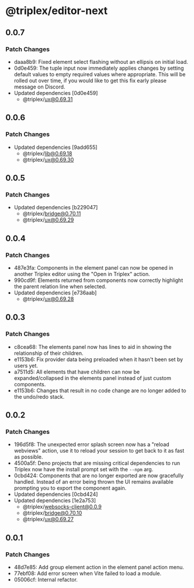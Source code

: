 # @triplex/editor-next

## 0.0.7

### Patch Changes

- daaa8b9: Fixed element select flashing without an ellipsis on initial load.
- 0d0e459: The tuple input now immediately applies changes by setting default values to empty required values where appropriate. This will be rolled out over time, if you would like to get this fix early please message on Discord.
- Updated dependencies [0d0e459]
  - @triplex/ux@0.69.31

## 0.0.6

### Patch Changes

- Updated dependencies [9add655]
  - @triplex/lib@0.69.18
  - @triplex/ux@0.69.30

## 0.0.5

### Patch Changes

- Updated dependencies [b229047]
  - @triplex/bridge@0.70.11
  - @triplex/ux@0.69.29

## 0.0.4

### Patch Changes

- 487e3fa: Components in the element panel can now be opened in another Triplex editor using the "Open in Triplex" action.
- 990cd9f: Elements returned from components now correctly highlight the parent relation line when selected.
- Updated dependencies [e736aab]
  - @triplex/ux@0.69.28

## 0.0.3

### Patch Changes

- c8cea68: The elements panel now has lines to aid in showing the relationship of their children.
- e1153b6: Fix provider data being preloaded when it hasn't been set by users yet.
- a7511d5: All elements that have children can now be expanded/collapsed in the elements panel instead of just custom components.
- e1153b6: Changes that result in no code change are no longer added to the undo/redo stack.

## 0.0.2

### Patch Changes

- 196d5f8: The unexpected error splash screen now has a "reload webviews" action, use it to reload your session to get back to it as fast as possible.
- 4500a5f: Deno projects that are missing critical dependencies to run Triplex now have the install prompt set with the `--npm` arg.
- 0cbd424: Components that are no longer exported are now gracefully handled. Instead of an error being thrown the UI remains available prompting you to export the component again.
- Updated dependencies [0cbd424]
- Updated dependencies [1e2a753]
  - @triplex/websocks-client@0.0.9
  - @triplex/bridge@0.70.10
  - @triplex/ux@0.69.27

## 0.0.1

### Patch Changes

- 48d7e85: Add group element action in the element panel action menu.
- 77ebf08: Add error screen when Vite failed to load a module.
- 05006cf: Internal refactor.
